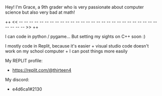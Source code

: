 Hey! I'm Grace, a 9th grader who is very passionate about computer science but also very bad at math!

++ << -- -- -- -- -- -- -- -- -- -- -- -- -- -- -- -- -- -- -- -- -- -- -- -- -- -- -- -- -- -- -- >> ++


I can code in python / pygame... But setting my sights on C++ soon :)

I mostly code in Replit, because it's easier + visual studio code doesn't work on my school computer + I can post things more easily

My REPLIT profile:
- https://replit.com/@thirteen4

My discord:
- e4d6ca1#2130
